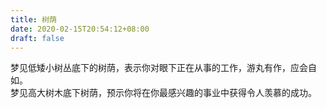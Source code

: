 ```yaml
---
title: 树荫
date: 2020-02-15T20:54:12+08:00
draft: false
---
```


梦见低矮小树丛底下的树荫，表示你对眼下正在从事的工作，游丸有作，应会自如。<br>
梦见高大树木底下树荫，预示你将在你最感兴趣的事业中获得令人羡慕的成功。<br>
